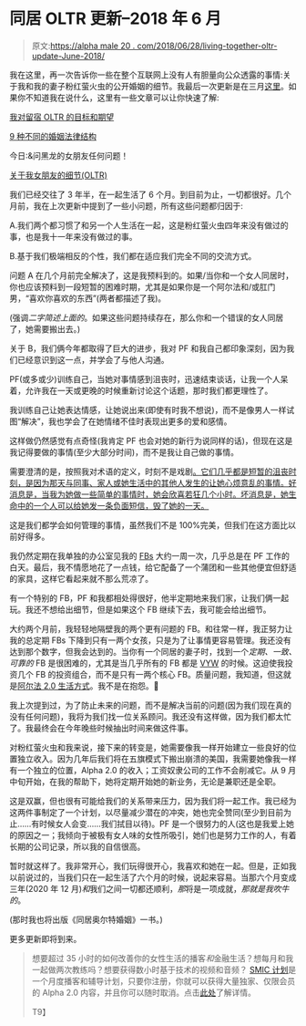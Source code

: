 # 同居 OLTR 更新–2018 年 6 月

> 原文:[https://alpha male 20 . com/2018/06/28/living-together-oltr-update-June-2018/](https://alphamale20.com/2018/06/28/living-together-oltr-update-june-2018/)

我在这里，再一次告诉你一些在整个互联网上没有人有胆量向公众透露的事情:关于我和我的妻子粉红萤火虫的公开婚姻的细节。我最后一次更新是在三月[这里](https://blackdragonblog.com/2018/03/15/living-together-oltr-update-march-2018/)。如果你不知道我在说什么，这里有一些文章可以让你快速了解:

[我对留宿 OLTR 的目标和期望](https://blackdragonblog.com/2018/01/15/objectives-expectations-live-oltr/)

[9 种不同的婚姻法律结构](https://blackdragonblog.com/2017/03/20/9-different-marriage-legal-structures/)

今日:&问黑龙的女朋友任何问题！

[关于我女朋友的细节(OLTR)](https://blackdragonblog.com/2016/12/08/details-girlfriend-oltr/)

我们已经交往了 3 年半，在一起生活了 6 个月。到目前为止，一切都很好。几个月前，我在上次更新中提到了一些小问题，所有这些问题都归因于:

A.我们两个都习惯了和另一个人生活在一起，这是粉红萤火虫四年来没有做过的事，也是我十一年来没有做过的事。

B.基于我们极端相反的个性，我们都在适应我们完全不同的交流方式。

问题 A 在几个月前完全解决了，这是我预料到的。如果/当你和一个女人同居时，你也应该预料到一段短暂的困难时期，尤其是如果你是一个阿尔法和/或肛门男，“喜欢你喜欢的东西”(两者都描述了我)。

(强调*二字简述上面的*。如果这些问题持续存在，那么你和一个错误的女人同居了，她需要搬出去。)

关于 B，我们俩今年都取得了巨大的进步，我对 PF 和我自己都印象深刻，因为我们已经意识到这一点，并学会了与他人沟通。

PF(或多或少)训练自己，当她对事情感到沮丧时，迅速结束谈话，让我一个人呆着，允许我在一天或更晚的时候重新讨论这个话题，那时我们都更理性了。

我训练自己让她表达情感，让她说出来(即使有时我不想说)，而不是像男人一样试图“解决”，我也学会了在她情绪不佳时表现出更多的爱和感情。

这样做仍然感觉有点奇怪(我肯定 PF 也会对她的新行为说同样的话)，但现在这是我记得要做的事情(至少大部分时间)，而不是我让自己做的事情。

需要澄清的是，按照我对术语的定义，时刻不是戏剧[。它们几乎都是短暂的沮丧时刻，是因为那天与同事、家人或她生活中的其他人发生的让她心烦意乱的事情。好消息是，当我为她做一些简单的事情时，她会欣喜若狂几个小时。坏消息是，她生命中的一个人可以给她发一条负面短信，毁了她的一天。](https://blackdragonblog.com/glossary/#drama)

这是我们都学会如何管理的事情，虽然我们不是 100%完美，但我们在这方面比以前好得多。

我仍然定期在我单独的办公室见我的 [FBs](https://blackdragonblog.com/glossary/#FB) 大约一周一次，几乎总是在 PF 工作的白天。最后，我不情愿地花了一点钱，给它配备了一个蒲团和一些其他便宜但舒适的家具，这样它看起来就不那么荒凉了。

有一个特别的 FB，PF 和我都相处得很好，他半定期地来我们家，让我们俩一起玩。我还不想给出细节，但是如果这个 FB 继续下去，我可能会给出细节。

大约两个月前，我轻轻地隔壁我的两个更有问题的 FB。和往常一样，我正努力让我的总定期 FBs 下降到只有一两个女孩，只是为了让事情更容易管理。我还没有达到那个数字，但我会达到的。当你有一个同居的妻子时，找到一个*定期、一致、可靠的* FB 是很困难的，尤其是当几乎所有的 FB 都是 [VYW](https://blackdragonblog.com/glossary/#VYW) 的时候。这迫使我投资几个 FB 的投资组合，而不是只有一两个核心 FB。质量问题，我知道，但这就是[阿尔法 2.0 生活方式](http://www.alphamalebook.com/)。我不是在抱怨。🙂

我上次提到过，为了防止未来的问题，而不是解决当前的问题(因为我们现在真的没有任何问题)，我将为我们找一位关系顾问。我还没有这样做，因为我们都太忙了。我最终会在今年晚些时候抽出时间来做这件事。

对粉红萤火虫和我来说，接下来的转变是，她需要像我一样开始建立一些良好的位置独立收入。因为几年后我们将在五旗模式下搬出崩溃的美国，我需要她像我一样有一个独立的位置，Alpha 2.0 的收入；工资奴隶公司的工作不会削减它。从 9 月中旬开始，在我的帮助下，她将定期开始她的新业务，无论是兼职还是全职。

这是双赢，但也很有可能给我们的关系带来压力，因为我们将一起工作。我已经为这两件事制定了一个计划，以尽量减少潜在的冲突，她也完全赞同(至少到目前为止……有时候女人会变……我们拭目以待)。PF 是一个很努力的人(这也是我爱上她的原因之一；我倾向于被极有女人味的女性所吸引，她们也是努力工作的人，有着长期的公司记录，所以我的自信很高。

暂时就这样了。我非常开心，我们玩得很开心，我喜欢和她在一起。但是，正如我以前说过的，当我们只在一起生活了六个月的时候，说起来容易。当那六个月变成三年(2020 年 12 月)*和*我们之间一切都还顺利，*那*将是一项成就，*那就是我吹牛的*。

(那时我也将出版《同居奥尔特婚姻》一书。)

更多更新即将到来。

> 想要超过 35 小时的如何改善你的女性生活的播客*和*金融生活？想每月和我一起做两次教练吗？想要获得数小时基于技术的视频和音频？ [SMIC 计划](https://alphamale20.kartra.com/page/vIL17)是一个月度播客和辅导计划，只要你注册，你就可以获得大量独家、仅限会员的 Alpha 2.0 内容，并且你可以随时取消。点击[此处](https://alphamale20.kartra.com/page/vIL17)了解详情。
> 
> T9】